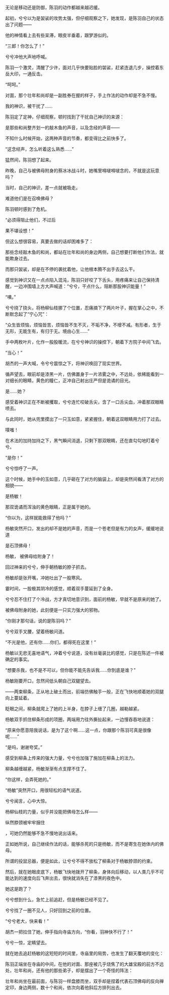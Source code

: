 无论是移动还是防御，陈羽的动作都越来越迟缓。

起初，兮兮以为是袈裟的攻势太强，但仔细观察之下，她发现，是陈羽自己的状态出了问题——

他的神情看上去有些呆滞，眼皮半垂着，跟梦游似的。

“三郎！你怎么了！”

兮兮冲他大声地呼喊。

陈羽一个激灵，清醒了少许，面对几乎快要贴脸的袈裟，赶紧连退几步，操控着东岳大印，一通反击。

“呵呵。”

对面，那个壮年和尚却是一副胜券在握的样子，手上作法的动作却是不急不慢。

我的神识，被干扰了……

陈羽定了定神，仔细观察，顿时找到了干扰自己神识的来源：

是那些和尚整齐划一的敲木鱼的声音，以及念经的声音——

不知什么时候开始，这两种声音的节奏，都变得比之前快多了。

“这念经声，怎么听着这么熟悉……”

猛然间，陈羽想了起来。

昨晚，自己与被佛母附身的蔡冰冰战斗时，她嘴里嘚啵嘚啵念的，不就是这玩意吗？

当时，自己的神识，差一点就被吸走。

难道他们是在召唤佛母？

陈羽顿时感到了危机。

“必须得阻止他们，不过后

果不堪设想！”

但这么想很容易，真要去做的话却困难多了：

那些念经敲木鱼的和尚，都站在壮年和尚的身边两侧，自己想要打断他们作法，就能欺身过去。

而那只袈裟，却是在不停的袭扰着他，让他根本腾不出手去这么干。

感觉到神识又在一点点陷入混沌，陈羽只好咬了下舌头，用疼痛来让自己保持清醒，一边冲围墙上方大声喊道：“兮兮，干点什么，阻断那股神识能量！”

“噢。”

兮兮挠了挠头，将杨柳仙枝挪了个位置，忍痛摘下了两片叶子，握在掌心之中，不断默念起了“宁心咒”：

“众生皆烦恼，烦恼皆苦，烦恼皆不生不灭，不垢不净，不增不减。有形者，生于无形，无能生有，有归于无。境由心生……”

手中两枚叶片，化作一股股暖流，在兮兮神识的操控下，朝着下方院子中间飞去。

“当心！”

胡杰的一声大喊，令兮兮震惊之下，将神识唤回了现实世界。

循声望去，眼前却是漆黑一片，仿佛置身于一片浓雾之中，不远处，依稀能看到一对细长的眼睛，黄色的瞳仁，正冲自己射出庄严但是诡谲的目光。

是……她？

感受着神识正在不断被攫取，兮兮连忙咬破舌尖，含了一口舌尖血，冲着那双眼睛喷去。

与此同时，她从兜里摸出了一只玉如意，紧紧握住，朝着这双眼睛用力打了过去。

噗嗤！

在术法的加持加持之下，黑气瞬间消退，只剩下那双眼睛，还在直勾勾地盯着兮兮。

“是你！”

兮兮惊呼了一声。

这个时候，她手中的玉如意，几乎砸在了对方的脑袋上，却是突然间看清了对方的相貌——

是杨敏！

那双诡谲而浑浊的黄色眼睛，正是属于她的。

“你以为，这样就能救得了他吗？”

杨敏突然开口，发出的却不是她的声音，而是一个苍老但是有力的女声，缓缓地说道

是石顶佛母！

杨敏， 被佛母给附身了！

回过神来的兮兮，伸手朝杨敏的脖子抓去。

杨敏却是张开嘴，冲她吐出了一股寒风。

霎时间，一股极其阴冷的感觉，顺着双手蔓延到了全身。

兮兮忍不住打了个冷战，方才真切地意识到，面前的杨敏，早就不是原来的她了。

被佛母附身的她，此刻便是一只实力强大的邪物。

“你刚才那句话，说的是陈羽吗？”

兮兮双手叉腰，望着杨敏问道。

“不光是他，还有你……你们，都得死在这里！”

杨敏以无悲无喜地语气，冲着兮兮说道，没有丝毫装比的感觉，只是在陈述一件被确定的事实。

“想要杀我，也不是不可以，但你能不能先告诉我……你到底是谁？”

杨敏刚要开口，忽然间低头朝自己双腿望去。

——两束柳条，正从地上破土而出，前端仿佛触手一般，正在飞快地顺着她的双腿向上蔓延着。

眨眼之间，柳条就爬上了她的上半身，在脖子上缠了几圈，越勒越紧。

杨敏双手抓住柳条形成的项圈，两端用力往外撕扯起来，一边慢吞吞地说道：

“原来你愿意陪我说话，是为了这个啊……这一点，你跟那个陈羽可真是很像呢……”

“是吗，谢谢夸奖。”

感受到柳条上传来的强大力量，兮兮也加强了施加在柳条上的法力。

柳条越缠越紧，杨敏渐渐有点支撑不住了。

“你这样，会弄死她的。”

“杨敏”突然开口，用很轻松的语气说道。

兮兮闻言，心中大惊。

杨柳仙枝的力量，似乎并没能把佛母怎么样——

纵然脖颈被牢牢捆住

，可她仍然能够不急不慢地说出话来。

正如她所说，自己继续作法的话，能够杀死的只是杨敏，而不是寄生在她体内的佛母。

所谓的投鼠忌器，便是如此，让兮兮不得不放松了柳条对于杨敏脖颈的约束。

然后，就在她眼皮底下，杨敏飞快地拨开了柳条，身体向后移动，以人类几乎不可能达到的速度向后飞奔出去，很快就消失在了漆黑的夜色中。

她这是跑了？

兮兮想到什么，急忙上前追赶，但是杨敏已经不见了。

兮兮找了一圈不见人，只好回到之前的位置。

“兮兮老大，快来看！”

胡杰一把拉住了她，伸手指向寺庙方向，“你看，羽神快不行了！”

兮兮一惊，定睛望去。

就在她去追赶杨敏的这短短的时间里，寺庙里的局势，也发生了翻天覆地的变化：

陈羽正端坐在寺庙的中间，在他的对面、那座被几乎烧焦了的大雄宝殿的前方不远处，壮年和尚，还有他的那些弟子，却是摆出了一个奇怪的阵法：

壮年和尚坐在最前面，与陈羽一样盘膝而坐，双手却是捏着代表石顶佛母的反向禅定印，身边两侧，数十个和尚，依次向着他斜后方排列出去。
